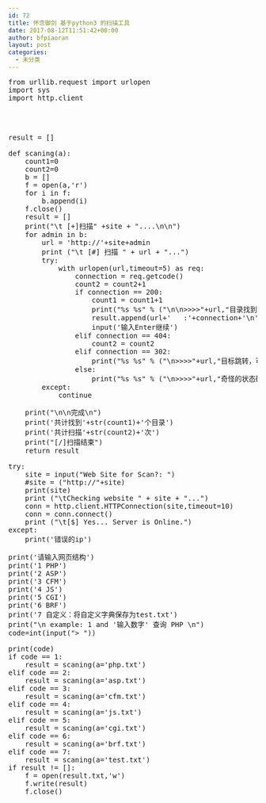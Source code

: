 ```yaml
---
id: 72
title: 怀念御剑 基于python3 的扫描工具
date: 2017-08-12T11:51:42+00:00
author: bfpiaoran
layout: post
categories:
  - 未分类
---
```

<pre line="1">from urllib.request import urlopen
import sys
import http.client
 
 
 
 
result = []
 
def scaning(a):
    count1=0
    count2=0
    b = []
    f = open(a,'r')
    for i in f:
        b.append(i)
    f.close()
    result = []
    print("\t [+]扫描" +site + "....\n\n")
    for admin in b:
        url = 'http://'+site+admin
        print ("\t [#] 扫描 " + url + "...")
        try:
            with urlopen(url,timeout=5) as req:
                connection = req.getcode()
                count2 = count2+1
                if connection == 200:
                    count1 = count1+1
                    print("%s %s" % ("\n\n>>>>"+url,"目录找到"))
                    result.append(url+'   :'+connection+'\n')
                    input('输入Enter继续')
                elif connection == 404:
                    count2 = count2
                elif connection == 302:
                    print("%s %s" % ("\n>>>>"+url,"目标跳转，可能跳转目录"))
                else:
                    print("%s %s" % ("\n>>>>"+url,"奇怪的状态码"))
        except:
            continue
 
    print("\n\n完成\n")
    print('共计找到'+str(count1)+'个目录')
    print('共计扫描'+str(count2)+'次')
    print("[/]扫描结束")
    return result
 
try:
    site = input("Web Site for Scan?: ")
    #site = ("http://"+site)
    print(site)
    print ("\tChecking website " + site + "...")
    conn = http.client.HTTPConnection(site,timeout=10)
    conn = conn.connect()
    print ("\t[$] Yes... Server is Online.")
except:
    print('错误的ip')
 
print('请输入网页结构')
print('1 PHP')
print('2 ASP')
print('3 CFM')
print('4 JS')
print('5 CGI')
print('6 BRF')
print('7 自定义：将自定义字典保存为test.txt')
print("\n example: 1 and '输入数字' 查询 PHP \n")
code=int(input("> "))
 
print(code)
if code == 1:
    result = scaning(a='php.txt')
elif code == 2:
    result = scaning(a='asp.txt')
elif code == 3:
    result = scaning(a='cfm.txt')
elif code == 4:
    result = scaning(a='js.txt')
elif code == 5:
    result = scaning(a='cgi.txt')
elif code == 6:
    result = scaning(a='brf.txt')
elif code == 7:
    result = scaning(a='test.txt')
if result != []:
    f = open(result.txt,'w')
    f.write(result)
    f.close()
</pre>